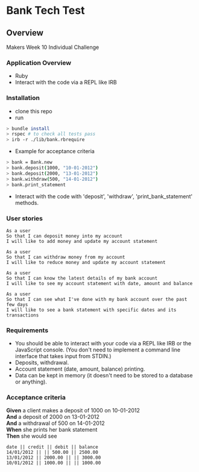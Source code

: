 # Bank Tech Test

## Overview

Makers Week 10 Individual Challenge

### Application Overview

- Ruby
- Interact with the code via a REPL like IRB

### Installation

- clone this repo
- run

```bash
> bundle install
> rspec # to check all tests pass
> irb -r ./lib/bank.rbrequire
```

- Example for acceptance criteria

```bash
> bank = Bank.new
> bank.deposit(1000, "10-01-2012")
> bank.deposit(2000, "13-01-2012")
> bank.withdraw(500, "14-01-2012")
> bank.print_statement
```

- Interact with the code with 'deposit', 'withdraw', 'print_bank_statement' methods.

### User stories

```
As a user
So that I can deposit money into my account
I will like to add money and update my account statement
```

```
As a user
So that I can withdraw money from my account
I will like to reduce money and update my account statement
```

```
As a user
So that I can know the latest details of my bank account
I will like to see my account statement with date, amount and balance
```

```
As a user
So that I can see what I've done with my bank account over the past few days
I will like to see a bank statement with specific dates and its transactions
```

### Requirements

- You should be able to interact with your code via a REPL like IRB or the JavaScript console. (You don't need to implement a command line interface that takes input from STDIN.)
- Deposits, withdrawal.
- Account statement (date, amount, balance) printing.
- Data can be kept in memory (it doesn't need to be stored to a database or anything).

### Acceptance criteria

**Given** a client makes a deposit of 1000 on 10-01-2012  
**And** a deposit of 2000 on 13-01-2012  
**And** a withdrawal of 500 on 14-01-2012  
**When** she prints her bank statement  
**Then** she would see

```
date || credit || debit || balance
14/01/2012 || || 500.00 || 2500.00
13/01/2012 || 2000.00 || || 3000.00
10/01/2012 || 1000.00 || || 1000.00
```
